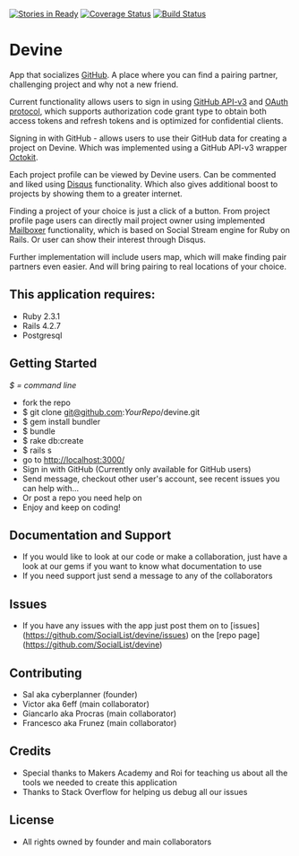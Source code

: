 [![Stories in Ready](https://badge.waffle.io/SocialList/devine.png?label=done&title=Done)](https://waffle.io/SocialList/devine)
<a href='https://coveralls.io/github/SocialList/devine?branch=master'><img src='https://coveralls.io/repos/github/SocialList/devine/badge.svg?branch=master' alt='Coverage Status' /></a>
[![Build Status](https://travis-ci.org/SocialList/devine.svg?branch=master)](https://travis-ci.org/SocialList/devine)
# Devine
App that socializes [GitHub](http://github.com).
 A place where you can find a pairing partner, challenging project and why not a new friend.

Current functionality allows users to sign in using [GitHub API-v3](https://developer.github.com/v3/) and [OAuth protocol](https://developer.github.com/v3/oauth/), which supports authorization code grant type to obtain both access tokens and refresh tokens and is optimized for confidential clients.

Signing in with GitHub  - allows users to use their GitHub data for creating a project on Devine. Which was implemented using a GitHub API-v3 wrapper [Octokit](http://octokit.github.io/).

Each project profile can be viewed by Devine users. Can be commented and liked using [Disqus](https://disqus.com/) functionality. Which also gives additional boost to projects by showing them to a greater internet.

Finding a project of your choice is just a click of a button. From project profile page users can directly mail project owner using implemented [Mailboxer](https://github.com/mailboxer/mailboxer) functionality, which is based on Social Stream engine for Ruby on Rails.
Or user can show their interest through Disqus.

Further implementation will include users map, which will make finding pair partners even easier. And will bring pairing to real locations of your choice.


## This application requires:

- Ruby 2.3.1
- Rails 4.2.7
- Postgresql

## Getting Started

_$ = command line_

- fork the repo
- $ git clone git@github.com:_YourRepo_/devine.git
- $ gem install bundler
- $ bundle
- $ rake db:create
- $ rails s
- go to <http://localhost:3000/>
- Sign in with GitHub (Currently only available for GitHub users)
- Send message, checkout other user's account, see recent issues you can help with...
- Or post a repo you need help on
- Enjoy and keep on coding!

## Documentation and Support

- If you would like to look at our code or make a collaboration, just have a look at our gems if you want to know what documentation to use
- If you need support just send a message to any of the collaborators

## Issues

- If you have any issues with the app just post them on to [issues] (https://github.com/SocialList/devine/issues) on the [repo page] (https://github.com/SocialList/devine)

## Contributing

- Sal aka cyberplanner (founder)
- Victor aka 6eff (main collaborator)
- Giancarlo aka Procras (main collaborator)
- Francesco aka Frunez (main collaborator)

## Credits

- Special thanks to Makers Academy and Roi for teaching us about all the tools we needed to create this application
- Thanks to Stack Overflow for helping us debug all our issues

## License

- All rights owned by founder and main collaborators

